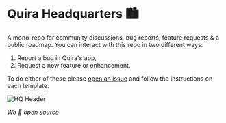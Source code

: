 # Quira Headquarters 🏙️

A mono-repo for community discussions, bug reports, feature requests &amp; a public roadmap. You can interact with this repo in two different ways:

1. Report a bug in Quira's app,
2. Request a new feature or enhancement.

To do either of these please [open an issue](https://github.com/quira-org/headquarters/issues/new/choose) and follow the instructions on each template.

![HQ Header](https://github.com/quira-org/headquarters/blob/main/img/quira_hq.png)

_We 💙 open source_

